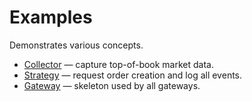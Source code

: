 # Examples

Demonstrates various concepts.

* [Collector](./collector) &mdash; capture top-of-book market data.
* [Strategy](./strategy) &mdash; request order creation and log all events.
* [Gateway](./gateway) &mdash; skeleton used by all gateways.
